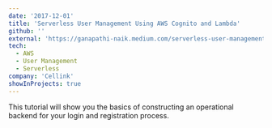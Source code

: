```yaml
---
date: '2017-12-01'
title: 'Serverless User Management Using AWS Cognito and Lambda'
github: ''
external: 'https://ganapathi-naik.medium.com/serverless-user-management-using-aws-cognito-and-lambda-7127a0de9b24'
tech:
  - AWS
  - User Management
  - Serverless
company: 'Cellink'
showInProjects: true
---
```


This tutorial will show you the basics of constructing an operational backend for your login and registration process.
